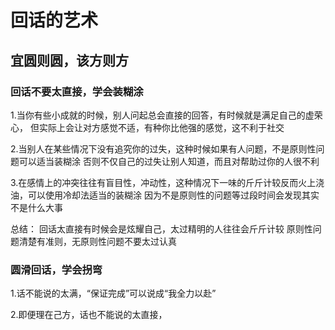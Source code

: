 # 回话的艺术

## 宜圆则圆，该方则方

### 回话不要太直接，学会装糊涂

1.当你有些小成就的时候，别人问起总会直接的回答，有时候就是满足自己的虚荣心，
但实际上会让对方感觉不适，有种你比他强的感觉，这不利于社交

2.当别人在某些情况下没有追究你的过失，这种时候如果有人问题，不是原则性问题可以适当装糊涂
否则不仅自己的过失让别人知道，而且对帮助过你的人很不利

3.在感情上的冲突往往有盲目性，冲动性，这种情况下一味的斤斤计较反而火上浇油，可以使用冷却法适当的装糊涂
因为不是原则性的问题等过段时间会发现其实不是什么大事

总结：
回话太直接有时候会是炫耀自己，太过精明的人往往会斤斤计较
原则性问题清楚有准则，无原则性问题不要太过认真

### 圆滑回话，学会拐弯

1.话不能说的太满，“保证完成”可以说成“我全力以赴”

2.即便理在己方，话也不能说的太直接，